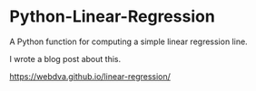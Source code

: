 # Python-Linear-Regression
A Python function for computing a simple linear regression line.

I wrote a blog post about this.

https://webdva.github.io/linear-regression/
